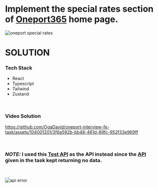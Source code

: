 # Implement the special rates section of [Oneport365](https://www.oneport365.com/) home page.

![oneport special rates](https://github.com/OgaDavid/oneport-interview-fe-task/assets/104001201/2afab2cf-ea6c-477f-8e8e-b57f8ea978b3)


# SOLUTION

### Tech Stack
- React
- Typescript
- Tailwind
- Zustand

<br/>

### Video Solution


https://github.com/OgaDavid/oneport-interview-fe-task/assets/104001201/3f6a592b-bb48-461d-89fc-952f33e969ff


<br />

### _NOTE:_ I used this [Test API](https://test-api.oneport365.com/api/live_rates/get_special_rates_no_auth?/container_size=20FT&container_type=dry) as the API instead since the [API](https://oneport365.free.beeceptor.com/live_rates?container_size=20FT&container_type=dry) given in the task kept returning no data.

<br />

![api error](https://github.com/OgaDavid/oneport-interview-fe-task/assets/104001201/b74df9cb-d6be-449a-be6a-5bc336f20139)
